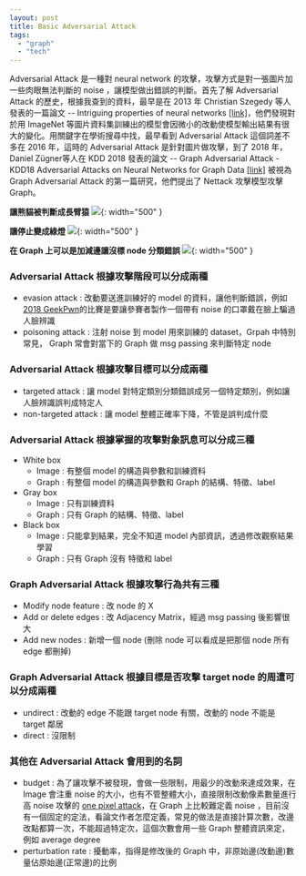 ```yaml
---
layout: post
title: Basic Adversarial Attack
tags: 
  - "graph" 
  - "tech"
---
```


Adversarial Attack 是一種對 neural network 的攻擊，攻擊方式是對一張圖片加一些肉眼無法判斷的 noise ，讓模型做出錯誤的判斷。首先了解 Adversarial Attack 的歷史，根據我查到的資料，最早是在 2013 年 Christian Szegedy 等人發表的一篇論文 -- Intriguing properties of neural networks [[link]](https://arxiv.org/abs/1312.6199)，他們發現對於用  ImageNet 等圖片資料集訓練出的模型會因微小的改動使模型輸出結果有很大的變化。用關鍵字在學術搜尋中找，最早看到 Adversarial Attack 這個詞差不多在 2016 年，這時的 Adversarial Attack 是針對圖片做攻擊，到了 2018 年，Daniel Zügner等人在 KDD 2018 發表的論文 -- Graph Adversarial Attack - KDD18 Adversarial Attacks on Neural Networks for Graph Data [[link]](https://arxiv.org/abs/1805.07984) 被視為 Graph Adversarial Attack 的第一篇研究，他們提出了 Nettack 攻擊模型攻擊 Graph。

**讓熊貓被判斷成長臂猿**
![](https://i.imgur.com/Z4iVDMn.png){: width="500" }

**讓停止變成綠燈**
![](https://i.imgur.com/RDjMNFn.png){: width="500" }

**在 Graph 上可以是加減邊讓沒標 node 分類錯誤**
![](https://i.imgur.com/kELlaF4.png){: width="500" }

### **Adversarial Attack 根據攻擊階段可以分成兩種**  
- evasion attack : 改動要送進訓練好的 model 的資料，讓他判斷錯誤，例如 [2018 GeekPwn](http://2018.geekpwn.org/zh/index.html#21)的比賽是要讓參賽者製作一個帶有 noise 的口罩戴在臉上騙過人臉辨識
- poisoning attack : 注射 noise 到 model 用來訓練的 dataset，Grpah 中特別常見， Graph 常會對當下的 Graph 做 msg passing 來判斷特定 node 

### **Adversarial Attack 根據攻擊目標可以分成兩種**  
- targeted attack : 讓 model 對特定類別分類錯誤成另一個特定類別，例如讓人臉辨識誤判成特定人
- non-targeted attack : 讓 model 整體正確率下降，不管是誤判成什麼

### **Adversarial Attack 根據掌握的攻擊對象訊息可以分成三種** 
- White box  
    - Image : 有整個 model 的構造與參數和訓練資料
    - Graph : 有整個 model 的構造與參數和 Graph 的結構、特徵、label 
- Gray box  
    - Image : 只有訓練資料
    - Graph : 只有 Graph 的結構、特徵、label 
- Black box
    - Image : 只能拿到結果，完全不知道 model 內部資訊，透過修改觀察結果學習
    - Graph : 只有 Graph 沒有 特徵和 label 

### **Graph Adversarial Attack 根據攻擊行為共有三種**
- Modify node feature : 改 node 的 X
- Add or delete edges : 改 Adjacency Matrix，經過 msg passing 後影響很大
- Add new nodes : 新增一個 node (刪除 node 可以看成是把那個 node 所有 edge 都刪掉)

### **Graph Adversarial Attack 根據目標是否攻擊 target node 的周遭可以分成兩種**  
- undirect : 改動的 edge 不能跟 target node 有關，改動的 node 不能是 target 鄰居 
- direct : 沒限制

### **其他在 Adversarial Attack 會用到的名詞**
- budget : 為了讓攻擊不被發現，會做一些限制，用最少的改動來達成效果，在 Image 會注重 noise 的大小，也有不管整體大小，直接限制改動像素數量進行高 noise 攻擊的 [one pixel attack](https://star32134212.github.io/OrangeBlog/2020/10/07/One_pixel_attack%E7%AD%86%E8%A8%98/)，在 Graph 上比較難定義 noise ，目前沒有一個固定的定法，看論文作者怎麼定義，常見的做法是直接計算次數，改邊改點都算一次，不能超過特定次，這個次數會用一些 Graph 整體資訊來定，例如 average degree
- perturbation rate : 擾動率，指得是修改後的 Graph 中，非原始邊(改動邊)數量佔原始邊(正常邊)的比例